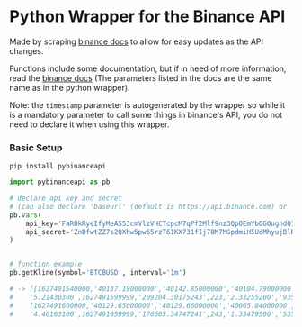 # Python Wrapper for the Binance API

Made by scraping [binance docs](https://binance-docs.github.io/apidocs) to allow for easy updates as the API changes. 

Functions include some documentation, but if in need of more information, read the [binance docs](https://binance-docs.github.io/apidocs) (The parameters listed in the docs are the same name as in the python wrapper).

Note: the `timestamp` parameter is autogenerated by the wrapper so while it is a mandatory parameter to call some things in binance's API, you do not need to declare it when using this wrapper.

### Basic Setup

```shell
pip install pybinanceapi
```

```py
import pybinanceapi as pb

# declare api key and secret
# (can also declare 'baseurl' (default is https://api.binance.com) or 'email' (change '@' to '%40'))
pb.vars(
    api_key='FaROkRyeIfyMeAS53cmVlzVHCTcpcM7qPf2Mlf9nz3QpOEmYbOGOugndQ11pyX8D', 
    api_secret='ZnDfwtZZ7s2QXhw5pw65rzT6IKX731fIj78M7MGpdmiH5UdMhyujBlRxBqZldDFm'
)


# function example
pb.getKline(symbol='BTCBUSD', interval='1m')

# -> [[1627491540000,'40137.19000000','40142.85000000','40104.79000000','40129.66000000',
#    '5.21430300',1627491599999,'209204.30175243',223,'2.33255200','93581.43908787','0'],
#    [1627491600000,'40129.65000000','40129.66000000','40065.84000000','40067.32000000',
#    '4.40163100',1627491659999,'176503.34747241',243,'1.33479500','53523.47926157','0'], ...etc

```
